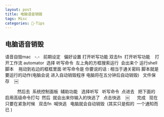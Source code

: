 ```yaml
---
layout: post
title: 电脑语音销毁  
tags: Misc
categories: -Tips
---
```

## 电脑语音销毁
语音自毁mac   -.-
 
前期设定 
 
偏好设置 打开听写功能
双击fn  打开听写功能
 
 打开工作流 automator
 选择 听写命令
 左上角的方框搜索运行  会出来个 运行shell脚本    拖动到右边的框框里面
听写命令是 你要说的话 : 相当于通关密码
脚本就是要运行的动作(电脑会说 进入自动销毁程序 电脑将在五分钟后自动销毁)
 
文件保存
 
 ￼ 

 
 
 
 
 
然后去  系统控制面板  辅助功能   选择听写   听写命令  点进去   把下面的启用高级命令打勾  然后  就会出来你输入的快逃了   点击快逃  
 
￼ 
 
 
完成 
 
现在 只要在紧急时候   双击fn  喊快逃   电脑就会自动销毁  (其实只是假的  一个通知而已 )